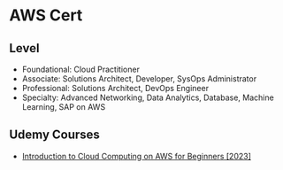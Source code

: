 # AWS Cert
## Level
- Foundational: Cloud Practitioner
- Associate: Solutions Architect, Developer, SysOps Administrator
- Professional: Solutions Architect, DevOps Engineer
- Specialty: Advanced Networking, Data Analytics, Database, Machine Learning, SAP on AWS
## Udemy Courses
- [Introduction to Cloud Computing on AWS for Beginners [2023]](https://dbshyd.udemy.com/course/introduction-to-cloud-computing-on-amazon-aws-for-beginners/)
